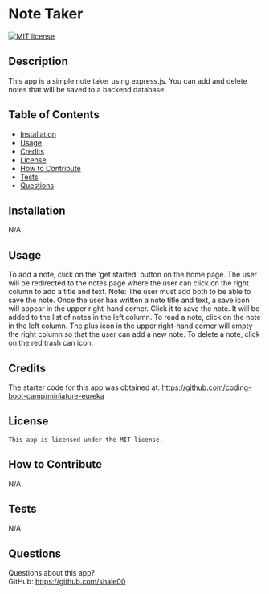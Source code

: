 # Note Taker

  [![MIT license](https://img.shields.io/badge/License-MIT-blue.svg)](https://lbesson.mit-license.org/)

  ## Description
  This app is a simple note taker using express.js. You can add and delete notes that will be saved to a backend database.

  ## Table of Contents
  * [Installation](#installation)
  * [Usage](#usage)
  * [Credits](#credits)
  * [License](#license)
  * [How to Contribute](#how-to-contribute)
  * [Tests](#tests)
  * [Questions](#questions)
  
  ## Installation
  N/A

  ## Usage
  To add a note, click on the 'get started' button on the home page. The user will be redirected to the notes page where the user can click on the right column to add a title and text. Note: The user must add both to be able to save the note. Once the user has written a note title and text, a save icon will appear in the upper right-hand corner. Click it to save the note. It will be added to the list of notes in the left column. To read a note, click on the note in the left column. The plus icon in the upper right-hand corner will empty the right column so that the user can add a new note. To delete a note, click on the red trash can icon.

  ## Credits
  The starter code for this app was obtained at: https://github.com/coding-boot-camp/miniature-eureka

  ## License
    This app is licensed under the MIT license.

  ## How to Contribute
  N/A

  ## Tests
  N/A

  ## Questions
  Questions about this app?  
  GitHub: https://github.com/shale00  
